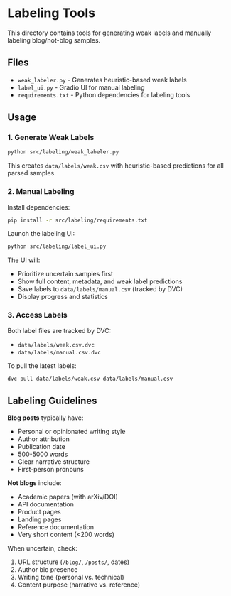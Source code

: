 # Labeling Tools

This directory contains tools for generating weak labels and manually labeling blog/not-blog samples.

## Files

- `weak_labeler.py` - Generates heuristic-based weak labels
- `label_ui.py` - Gradio UI for manual labeling
- `requirements.txt` - Python dependencies for labeling tools

## Usage

### 1. Generate Weak Labels

```bash
python src/labeling/weak_labeler.py
```

This creates `data/labels/weak.csv` with heuristic-based predictions for all parsed samples.

### 2. Manual Labeling

Install dependencies:
```bash
pip install -r src/labeling/requirements.txt
```

Launch the labeling UI:
```bash
python src/labeling/label_ui.py
```

The UI will:
- Prioritize uncertain samples first
- Show full content, metadata, and weak label predictions
- Save labels to `data/labels/manual.csv` (tracked by DVC)
- Display progress and statistics

### 3. Access Labels

Both label files are tracked by DVC:
- `data/labels/weak.csv.dvc`
- `data/labels/manual.csv.dvc`

To pull the latest labels:
```bash
dvc pull data/labels/weak.csv data/labels/manual.csv
```

## Labeling Guidelines

**Blog posts** typically have:
- Personal or opinionated writing style
- Author attribution
- Publication date
- 500-5000 words
- Clear narrative structure
- First-person pronouns

**Not blogs** include:
- Academic papers (with arXiv/DOI)
- API documentation
- Product pages
- Landing pages
- Reference documentation
- Very short content (<200 words)

When uncertain, check:
1. URL structure (`/blog/`, `/posts/`, dates)
2. Author bio presence
3. Writing tone (personal vs. technical)
4. Content purpose (narrative vs. reference)
